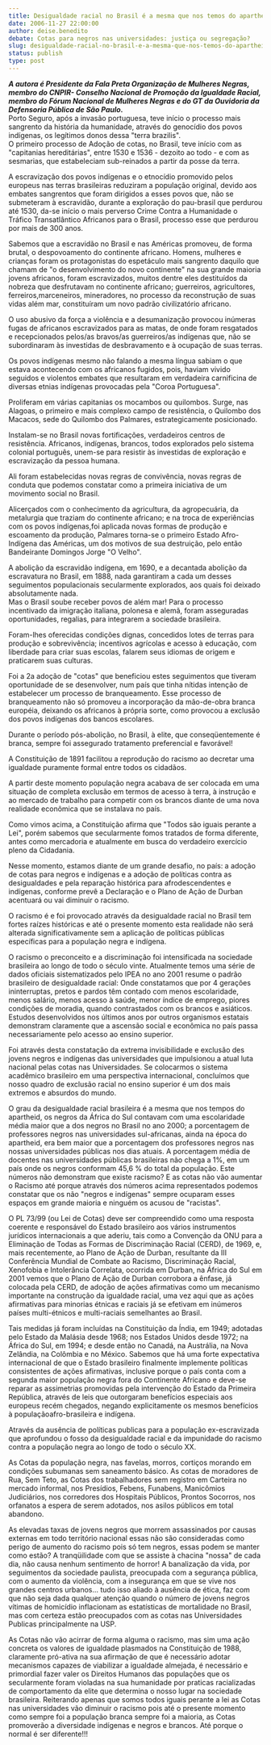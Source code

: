```yaml
---
title: Desigualdade racial no Brasil é a mesma que nos temos do apartheid
date: 2006-11-27 22:00:00
author: deise.benedito
debate: Cotas para negros nas universidades: justiça ou segregação? 
slug: desigualdade-racial-no-brasil-e-a-mesma-que-nos-temos-do-apartheid
status: publish 
type: post
---
```


***A autora é Presidente da Fala Preta Organização de Mulheres Negras, membro do CNPIR- Conselho Nacional de Promoção da Igualdade Racial, membro do Fórum Nacional de Mulheres Negras e do GT da Ouvidoria da Defensoria Pública de São Paulo.***  
Porto Seguro, após a invasão portuguesa, teve início o processo mais sangrento da história da humanidade, através do genocídio dos povos indígenas, os legítimos donos dessa "terra brazilis".   
O primeiro processo de Adoção de cotas, no Brasil, teve início com as "capitanias hereditárias", entre 1530 e 1536 - dezoito ao todo - e com as sesmarias, que estabeleciam sub-reinados a partir da posse da terra.  
  
A escravização dos povos indígenas e o etnocídio promovido pelos europeus nas terras brasileiras reduziram a população original, devido aos embates sangrentos que foram dirigidos a esses povos que, não se submeteram à escravidão, durante a exploração do pau-brasil que perdurou até 1530, da-se início o mais perverso Crime Contra a Humanidade o Tráfico Transatlântico Africanos para o Brasil, processo esse que perdurou por mais de 300 anos.  
  
Sabemos que a escravidão no Brasil e nas Américas promoveu, de forma brutal, o despovoamento do continente africano. Homens, mulheres e crianças foram os protagonistas do espetáculo mais sangrento daquilo que chamam de "o desenvolvimento do novo continente" na sua grande maioria jovens africanos, foram escravizados, muitos dentre eles destituídos da nobreza que desfrutavam no continente africano; guerreiros, agricultores, ferreiros,marceneiros, mineradores, no processo da reconstrução de suas vidas além mar, constituíram um novo padrão civilizatório africano.   
  
O uso abusivo da força a violência e a desumanização provocou inúmeras fugas de africanos escravizados para as matas, de onde foram resgatados e recepcionados pelos/as bravos/as guerreiros/as indígenas que, não se subordinaram às investidas de desbravamento e à ocupação de suas terras.  
  
Os povos indígenas mesmo não falando a mesma língua sabiam o que estava acontecendo com os africanos fugidos, pois, haviam vivido seguidos e violentos embates que resultaram em verdadeira carnificina de diversas etnias indígenas provocadas pela "Coroa Portuguesa".  
  
Proliferam em várias capitanias os mocambos ou quilombos. Surge, nas Alagoas, o primeiro e mais complexo campo de resistência, o Quilombo dos Macacos, sede do Quilombo dos Palmares, estrategicamente posicionado.  
  
Instalam-se no Brasil novas fortificações, verdadeiros centros de resistência. Africanos, indígenas, brancos, todos explorados pelo sistema colonial português, unem-se para resistir às investidas de exploração e escravização da pessoa humana.   
  
Ali foram estabelecidas novas regras de convivência, novas regras de conduta que podemos constatar como a primeira iniciativa de um movimento social no Brasil.  
  
Alicerçados com o conhecimento da agricultura, da agropecuária, da metalurgia que traziam do continente africano; e na troca de experiências com os povos indígenas,foi aplicada novas formas de produção e escoamento da produção, Palmares torna-se o primeiro Estado Afro-Indígena das Américas, um dos motivos de sua destruição, pelo então Bandeirante Domingos Jorge "O Velho".  
  
A abolição da escravidão indígena, em 1690, e a decantada abolição da escravatura no Brasil, em 1888, nada garantiram a cada um desses seguimentos populacionais secularmente explorados, aos quais foi deixado absolutamente nada.  
Mas o Brasil soube receber povos de além mar! Para o processo incentivado da imigração italiana, polonesa e alemã, foram asseguradas oportunidades, regalias, para integrarem a sociedade brasileira.  
  
Foram-lhes oferecidas condições dignas, concedidos lotes de terras para produção e sobrevivência; incentivos agrícolas e acesso à educação, com liberdade para criar suas escolas, falarem seus idiomas de origem e praticarem suas culturas.  
  
Foi a 2a adoção de "cotas" que beneficiou estes seguimentos que tiveram oportunidade de se desenvolver, num país que tinha nítidas intenção de estabelecer um processo de branqueamento. Esse processo de branqueamento não só promoveu a incorporação da mão-de-obra branca européia, deixando os africanos à própria sorte, como provocou a exclusão dos povos indígenas dos bancos escolares.  
  
Durante o período pós-abolição, no Brasil, à elite, que conseqüentemente é branca, sempre foi assegurado tratamento preferencial e favorável!  
  
A Constituição de 1891 facilitou a reprodução do racismo ao decretar uma igualdade puramente formal entre todos os cidadãos.   
  
A partir deste momento população negra acabava de ser colocada em uma situação de completa exclusão em termos de acesso à terra, à instrução e ao mercado de trabalho para competir com os brancos diante de uma nova realidade econômica que se instalava no país.  
  
Como vimos acima, a Constituição afirma que "Todos são iguais perante a Lei", porém sabemos que secularmente fomos tratados de forma diferente, antes como mercadoria e atualmente em busca do verdadeiro exercício pleno da Cidadania.  
  
Nesse momento, estamos diante de um grande desafio, no país: a adoção de cotas para negros e indígenas e a adoção de políticas contra as desigualdades e pela reparação histórica para afrodescendentes e indígenas, conforme prevê a Declaração e o Plano de Ação de Durban acentuará ou vai diminuir o racismo.  
  
O racismo é e foi provocado através da desigualdade racial no Brasil tem fortes raízes históricas e até o presente momento esta realidade não será alterada significativamente sem a aplicação de políticas públicas específicas para a população negra e indígena.  
  
O racismo o preconceito e a discriminação foi intensificada na sociedade brasileira ao longo de todo o século vinte. Atualmente temos uma série de dados oficiais sistematizados pelo IPEA no ano 2001 resume o padrão brasileiro de desigualdade racial: Onde constatamos que por 4 gerações ininterruptas, pretos e pardos têm contado com menos escolaridade, menos salário, menos acesso à saúde, menor índice de emprego, piores condições de moradia, quando contrastados com os brancos e asiáticos. Estudos desenvolvidos nos últimos anos por outros organismos estatais demonstram claramente que a ascensão social e econômica no país passa necessariamente pelo acesso ao ensino superior.  
  
Foi através desta constatação da extrema invisibilidade e exclusão des jovens negros e indígenas das universidades que impulsionou a atual luta nacional pelas cotas nas Universidades. Se colocarmos o sistema acadêmico brasileiro em uma perspectiva internacional, concluímos que nosso quadro de exclusão racial no ensino superior é um dos mais extremos e absurdos do mundo.   
  
O grau da desigualdade racial brasileira é a mesma que nos tempos do apartheid, os negros da África do Sul contavam com uma escolaridade média maior que a dos negros no Brasil no ano 2000; a porcentagem de professores negros nas universidades sul-africanas, ainda na época do apartheid, era bem maior que a porcentagem dos professores negros nas nossas universidades públicas nos dias atuais. A porcentagem média de docentes nas universidades públicas brasileiras não chega a 1%, em um país onde os negros conformam 45,6 % do total da população. Este números não demonstram que existe racismo? E as cotas não vão aumentar o Racismo até porque através dos números acima representados podemos constatar que os não "negros e indígenas" sempre ocuparam esses espaços em grande maioria e ninguém os acusou de "racistas".  
  
O PL 73/99 (ou Lei de Cotas) deve ser compreendido como uma resposta coerente e responsável do Estado brasileiro aos vários instrumentos jurídicos internacionais a que aderiu, tais como a Convenção da ONU para a Eliminação de Todas as Formas de Discriminação Racial (CERD), de 1969, e, mais recentemente, ao Plano de Ação de Durban, resultante da III Conferência Mundial de Combate ao Racismo, Discriminação Racial, Xenofobia e Intolerância Correlata, ocorrida em Durban, na África do Sul em 2001 vemos que o Plano de Ação de Durban corrobora a ênfase, já colocada pela CERD, de adoção de ações afirmativas como um mecanismo importante na construção da igualdade racial, uma vez aqui que as ações afirmativas para minorias étnicas e raciais já se efetivam em inúmeros países multi-étnicos e multi-raciais semelhantes ao Brasil.  
  
Tais medidas já foram incluídas na Constituição da Índia, em 1949; adotadas pelo Estado da Malásia desde 1968; nos Estados Unidos desde 1972; na África do Sul, em 1994; e desde então no Canadá, na Austrália, na Nova Zelândia, na Colômbia e no México. Sabemos que há uma forte expectativa internacional de que o Estado brasileiro finalmente implemente políticas consistentes de ações afirmativas, inclusive porque o país conta com a segunda maior população negra fora do Continente Africano e deve-se reparar as assimetrias promovidas pela intervenção do Estado da Primeira República, através de leis que outorgaram benefícios especiais aos europeus recém chegados, negando explicitamente os mesmos benefícios à populaçãoafro-brasileira e indígena.  
  
Através da ausência de políticas publicas para a população ex-escravizada que aprofundou o fosso da desigualdade racial e da impunidade do racismo contra a população negra ao longo de todo o século XX.   
  
As Cotas da população negra, nas favelas, morros, cortiços morando em condições subumanas sem saneamento básico. As cotas de moradores de Rua, Sem Teto, as Cotas dos trabalhadores sem registro em Carteira no mercado informal, nos Presídios, Febens, Funabens, Manicômios Judiciários, nos corredores dos Hospitais Públicos, Prontos Socorros, nos orfanatos a espera de serem adotados, nos asilos públicos em total abandono.  
  
As elevadas taxas de jovens negros que morrem assassinados por causas externas em todo território nacional essas não são consideradas como perigo de aumento do racismo pois só tem negros, essas podem se manter como estão? A tranqüilidade com que se assiste à chacina "nossa" de cada dia, não causa nenhum sentimento de horror! A banalização da vida, por seguimentos da sociedade paulista, preocupada com a segurança pública, com o aumento da violência, com a insegurança em que se vive nos grandes centros urbanos... tudo isso aliado à ausência de ética, faz com que não seja dada qualquer atenção quando o número de jovens negros vítimas de homicídio inflacionam as estatísticas de mortalidade no Brasil, mas com certeza estão preocupados com as cotas nas Universidades Publicas principalmente na USP.  
  
As Cotas não vão acirrar de forma alguma o racismo, mas sim uma ação concreta os valores de igualdade plasmados na Constituição de 1988, claramente pró-ativa na sua afirmação de que é necessário adotar mecanismos capazes de viabilizar a igualdade almejada, é necessário e primordial fazer valer os Direitos Humanos das populações que os secularmente foram violadas na sua humanidade por praticas racializadas de comportamento da elite que determina o nosso lugar na sociedade brasileira. Reiterando apenas que somos todos iguais perante a lei as Cotas nas universidades vão diminuir o racismo pois até o presente momento como sempre foi a população branca sempre foi a maioria, as Cotas promoverão a diversidade indígenas e negros e brancos. Até porque o normal é ser diferente!!!

